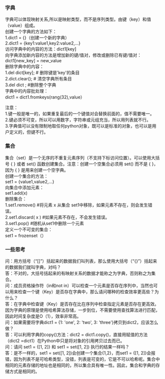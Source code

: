 ﻿### 字典
字典可以体现映射关系,所以是映射类型，而不是序列类型。由键（key）和值（value）组成。    
创建一个字典的方法如下：      
1.dict1 = {}（创建一个新的字典）   
2.dict1 = {key1:value1,key2:value2,...}   
访问字典中的内容的方法：dict1[key]   
向字典添加新内容的方法是增加新的键/值对，修改或删除已有键/值对：   
dict1[new_key] = new_value   
删除字典中的内容：   
1.del dict[key]; # 删除键是'key'的条目   
2.dict.clear();     # 清空字典所有条目   
3.del dict ;   #删除整个字典       
字典中的内容批处理：     
dict1 = dict1.fromkeys(rang(32),value）     

注意：   
1.键一般是唯一的，如果重复最后的一个键值对会替换前面的，值不需要唯一。    
2.键必须不可变，所以可以用数字，字符串或元组充当，所以用列表就不行。    
3.字典值可以没有限制地取任何python对象，既可以是标准的对象，也可以是用户定义的，但键不行。    


### 集合
集合（set）是一个无序的不重复元素序列（不支持下标访问位置）。可以使用大括号 { } 或者 set() 函数创建集合。注意：创建一个空集合必须用 set() 而不是 { }，因为 { } 是用来创建一个空字典。     
创建一个集合的方法：    
set1 = {value1,value2,...}   
向集合中添加元素：   
set1.add(x)   
删除集合：    
1.set1.remove()  #将元素 x 从集合 set1中移除，如果元素不存在，则会发生错误。    
2.set1.discard( x )   #如果元素不存在，不会发生错误。    
3.set1.pop()  #随机从set1中删除一个元素    
定义一个不可变的集合：    
set1 = frozenset（）    


### 一些思考
问：用方括号（“[]”）括起来的数据我们叫列表，那么使用大括号（“{}”）括起来的数据我们就叫字典，对吗？    
答：不对的，大括号括起来的有映射关系的数据才能称之为字典，否则称之为集合。    
问：成员资格操作符（in和not in）可以检查一个元素是否存在序列中，当然也可以用来检查一个键（Key）是否存在字典中，那么请问哪种的检查效率更高些？为什么？     
答：在字典中检查键（Key）是否存在比在序列中检查指定元素是否存在更高效。因为字典的原理是使用哈希算法存储，一步到位，不需要使用查找算法进行匹配，因此时间复杂度是O（1），效率非常高。    
问：如果需要将字典dict1 = {1: 'one', 2: 'two', 3: 'three'}拷贝到dict2，应该怎么做？    
答：可以利用字典的copy()方法：dict2 = dict1.copy()，直接用赋值的方法（dict2 =dict1）在Python中只是将对象的引用拷贝过去而已。    
问：请问 set1 = {[1, 2]} 和 set1 = set([1, 2]) 执行的结果一样吗？    
答：是不一样的，set1 = set([1, 2])会创建一个集合{1,2}，而set1 = {[1, 2]}会报错，因为列表不是可哈希类型，没错，列表是可变的，它是不可以哈希呢。集合中相同的元素存储的地址也是相同的，所以集合具有唯一性。因此，集合和字典的存储方式是相同的。   